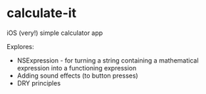 # calculate-it
iOS (very!) simple calculator app

Explores:
<ul>
  <li>NSExpression - for turning a string containing a mathematical expression into a functioning expression</li>
  <li>Adding sound effects (to button presses)</li>
  <li>DRY principles</li>
</ul>
